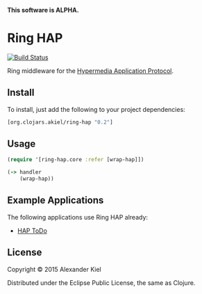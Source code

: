 __This software is ALPHA.__

# Ring HAP

[![Build Status](https://travis-ci.org/alexanderkiel/ring-hap.svg?branch=master)](https://travis-ci.org/alexanderkiel/ring-hap)

Ring middleware for the [Hypermedia Application Protocol][1].

## Install

To install, just add the following to your project dependencies:

```clojure
[org.clojars.akiel/ring-hap "0.2"]
```

## Usage

```clojure
(require '[ring-hap.core :refer [wrap-hap]])

(-> handler
    (wrap-hap))
```

## Example Applications
 
The following applications use Ring HAP already:

 * [HAP ToDo][2]

## License

Copyright © 2015 Alexander Kiel

Distributed under the Eclipse Public License, the same as Clojure.

[1]: <https://github.com/alexanderkiel/hap-spec>
[2]: <https://github.com/alexanderkiel/hap-todo>
